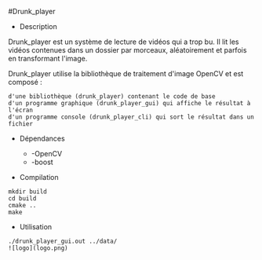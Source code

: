 #Drunk_player
* Description

Drunk_player est un système de lecture de vidéos qui a trop bu. Il lit les vidéos contenues dans un dossier par morceaux, aléatoirement et parfois en transformant l'image.

Drunk_player utilise la bibliothèque de traitement d'image OpenCV et est composé :

    d'une bibliothèque (drunk_player) contenant le code de base
    d'un programme graphique (drunk_player_gui) qui affiche le résultat à l'écran
    d'un programme console (drunk_player_cli) qui sort le résultat dans un fichier


* Dépendances
	* -OpenCV
	* -boost

* Compilation
```
mkdir build
cd build
cmake ..
make
```
* Utilisation
```
./drunk_player_gui.out ../data/
![logo](logo.png)
```